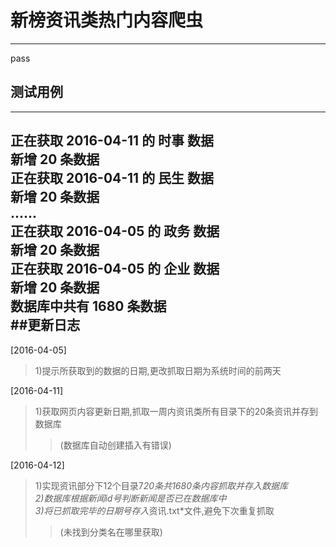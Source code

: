 # 新榜资讯类热门内容爬虫  
---  
pass  
## 测试用例  
---  
正在获取 2016-04-11 的 时事 数据  
新增 20 条数据  
正在获取 2016-04-11 的 民生 数据  
新增 20 条数据  
......  
正在获取 2016-04-05 的 政务 数据  
新增 20 条数据  
正在获取 2016-04-05 的 企业 数据  
新增 20 条数据  
数据库中共有 1680 条数据  
##更新日志  
---  
[2016-04-05]    
> 1)提示所获取到的数据的日期,更改抓取日期为系统时间的前两天   

[2016-04-11]  
> 1)获取网页内容更新日期,抓取一周内资讯类所有目录下的20条资讯并存到数据库  
>> (数据库自动创建插入有错误)  

[2016-04-12]  
> 1)实现资讯部分下12个目录7*20条共1680条内容抓取并存入数据库  
  2)数据库根据新闻id号判断新闻是否已在数据库中  
  3)将已抓取完毕的日期号存入*资讯.txt*文件,避免下次重复抓取  
>> (未找到分类名在哪里获取)  